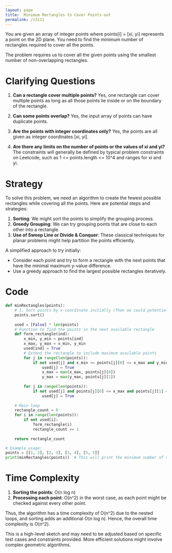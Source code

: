 ```yaml
---
layout: page
title:  Minimum Rectangles to Cover Points-out
permalink: /s3111
---
```


You are given an array of integer points where points[i] = [xi, yi] represents a point on the 2D plane. You need to find the minimum number of rectangles required to cover all the points.

The problem requires us to cover all the given points using the smallest number of non-overlapping rectangles.

# Clarifying Questions

1. **Can a rectangle cover multiple points?**
   Yes, one rectangle can cover multiple points as long as all those points lie inside or on the boundary of the rectangle.

2. **Can some points overlap?**
   Yes, the input array of points can have duplicate points.

3. **Are the points with integer coordinates only?**
   Yes, the points are all given as integer coordinates [xi, yi].

4. **Are there any limits on the number of points or the values of xi and yi?**
   The constraints will generally be defined by typical problem constraints on Leetcode, such as 1 <= points.length <= 10^4 and ranges for xi and yi.

# Strategy

To solve this problem, we need an algorithm to create the fewest possible rectangles while covering all the points. Here are potential steps and strategies:

1. **Sorting**: We might sort the points to simplify the grouping process.
2. **Greedy Grouping**: We can try grouping points that are close to each other into a rectangle.
3. **Use of Sweep Line or Divide & Conquer**: These classical techniques for planar problems might help partition the points efficiently.

A simplified approach to try initially:
- Consider each point and try to form a rectangle with the next points that have the minimal maximum y-value difference.
- Use a greedy approach to find the largest possible rectangles iteratively.

# Code

```python
def minRectangles(points):
    # 1. Sort points by x-coordinate initially (Then we could potentially process them in 'columns')
    points.sort()
    
    used = [False] * len(points)
    # Function to find the points in the next available rectangle
    def form_rectangle(ind):
        x_min, y_min = points[ind]
        x_max, y_max = x_min, y_min
        used[ind] = True
        # Extend the rectangle to include maximum available points
        for j in range(len(points)):
            if not used[j] and x_min <= points[j][0] <= x_max and y_min <= points[j][1] <= y_max:
                used[j] = True
                x_max = max(x_max, points[j][0])
                y_max = max(y_max, points[j][1])
                
        for j in range(len(points)):
            if not used[j] and points[j][0] <= x_max and points[j][1] <= y_max:
                used[j] = True
    
    # Main loop
    rectangle_count = 0
    for i in range(len(points)):
        if not used[i]:
            form_rectangle(i)
            rectangle_count += 1
    
    return rectangle_count

# Example usage:
points = [[1, 2], [2, 3], [3, 4], [5, 5]]
print(minRectangles(points))  # This will print the minimum number of rectangles needed
```

# Time Complexity

1. **Sorting the points**: O(n log n)
2. **Processing each point**: O(n^2) in the worst case, as each point might be checked against every other point.

Thus, the algorithm has a time complexity of O(n^2) due to the nested loops, and sorting adds an additional O(n log n). Hence, the overall time complexity is O(n^2).

This is a high-level sketch and may need to be adjusted based on specific test cases and constraints provided. More efficient solutions might involve complex geometric algorithms.